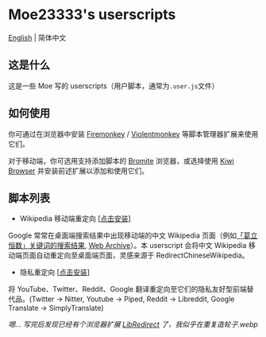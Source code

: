 # Moe23333's userscripts

[English](/README.md) | 简体中文

## 这是什么

这是一些 Moe 写的 userscripts（用户脚本，通常为`.user.js`文件）

## 如何使用

你可通过在浏览器中安装 [Firemonkey](https://addons.mozilla.org/firefox/addon/firemonkey) / [Violentmonkey](https://violentmonkey.github.io) 等脚本管理器扩展来使用它们。

对于移动端，你可选用支持添加脚本的 [Bromite](https://github.com/bromite/bromite) 浏览器，或选择使用 [Kiwi Browser](https://github.com/kiwibrowser/src.next) 并安装前述扩展以添加和使用它们。

## 脚本列表

- Wikipedia 移动端重定向 [[点击安装](https://raw.githubusercontent.com/Moe23333/userscripts/master/redirect_mobile_wikipedia.user.js)]

Google 常常在桌面端搜索结果中出现移动端的中文 Wikipedia 页面（例如[「葛立恒数」关键词的搜索结果](https://www.google.com/search?q=%E8%91%9B%E7%AB%8B%E6%81%92%E6%95%B0), [Web Archive](https://web.archive.org/web/20221205085332/https://www.google.com/search?q=%E8%91%9B%E7%AB%8B%E6%81%92%E6%95%B0)）。本 userscript 会将中文 Wikipedia 移动端页面自动重定向至桌面端页面，灵感来源于 RedirectChineseWikipedia。

- 隐私重定向 [[点击安装](https://raw.githubusercontent.com/Moe23333/userscripts/main/privacy_redirect.user.js)]

将 YouTube、Twitter、Reddit、Google 翻译重定向至它们的隐私友好型前端替代品。(Twitter -> Nitter, Youtube -> Piped, Reddit -> Libreddit, Google Translate -> SimplyTranslate)

_嗯... 写完后发现已经有个浏览器扩展 [LibRedirect](https://github.com/libredirect/libredirect) 了，我似乎在重复造轮子.webp_
